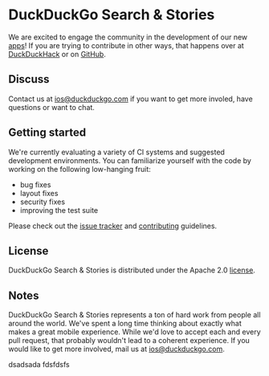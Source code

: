 # DuckDuckGo Search & Stories

We are excited to engage the community in the development of our new [apps](https://duckduckgo.com/app)! If you are trying to contribute in other ways, that happens over at [DuckDuckHack](http://duckduckhack.com) or on [GitHub](http://github.com/duckduckgo).

## Discuss

Contact us at ios@duckduckgo.com if you want to get more involed, have questions or want to chat.

## Getting started

We're currently evaluating a variety of CI systems and suggested development environments.  You can familiarize yourself with the code by working on the following low-hanging fruit:
- bug fixes
- layout fixes
- security fixes
- improving the test suite

Please check out the [issue tracker](https://github.com/duckduckgo/ios/issues) and [contributing](https://github.com/duckduckgo/ios/blob/master/CONTRIBUTING.md) guidelines.

## License
DuckDuckGo Search & Stories is distributed under the Apache 2.0 [license](https://github.com/duckduckgo/ios/blob/master/LICENSE).

## Notes
DuckDuckGo Search & Stories represents a ton of hard work from people all around the world. We've spent a long time thinking about exactly what makes a great mobile experience. While we'd love to accept each and every pull request, that probably wouldn't lead to a coherent experience. If you would like to get more involved, mail us at ios@duckduckgo.com.

dsadsada
fdsfdsfs
